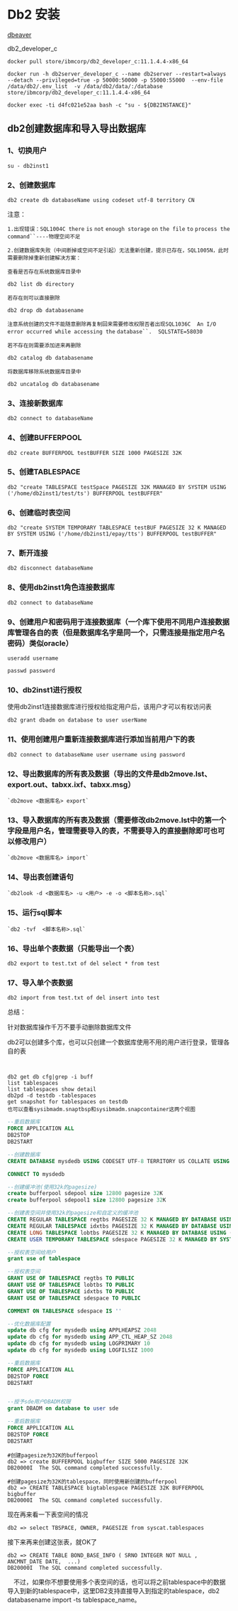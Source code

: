 # Db2 安装

[dbeaver](https://dbeaver.io/download/)

db2_developer_c

```
docker pull store/ibmcorp/db2_developer_c:11.1.4.4-x86_64
```


```
docker run -h db2server_developer_c --name db2server --restart=always  --detach --privileged=true -p 50000:50000 -p 55000:55000  --env-file /data/db2/.env_list  -v /data/db2/data/:/database store/ibmcorp/db2_developer_c:11.1.4.4-x86_64
```


```
docker exec -ti d4fc021e52aa bash -c "su - ${DB2INSTANCE}"
```



## db2创建数据库和导入导出数据库

### 1、切换用户

```shell
su - db2inst1

```
### 2、创建数据库

```shell
db2 create db databaseName using codeset utf-8 territory CN
```

注意：

`1.出现错误：SQL1004C there` `is` `not` `enough storage` `on` `the file` `to` `process the command``----物理空间不足`

`2.创建数据库失败（中间断掉或空间不足引起）无法重新创建，提示已存在，SQL1005N，此时需要删除掉重新创建解决方案：`

`查看是否存在系统数据库目录中`

```
db2 list db directory
```

`若存在则可以直接删除`
```
db2 drop db databasename
```
`注意系统创建的文件不能随意删除再复制回来需要修改权限否者出现SQL1036C  An I/O error occurred while accessing the` `database``.  SQLSTATE=58030`

`若不存在则需要添加进来再删除`
```
db2 catalog db databasename
```
`将数据库移除系统数据库目录中`
```
db2 uncatalog db databasename
```
### 3、连接新数据库
```
db2 connect to databaseName
```
### 4、创建BUFFERPOOL
```
db2 create BUFFERPOOL testBUFFER SIZE 1000 PAGESIZE 32K
```
### 5、创建TABLESPACE
```
db2 "create TABLESPACE testSpace PAGESIZE 32K MANAGED BY SYSTEM USING ('/home/db2inst1/test/ts') BUFFERPOOL testBUFFER"
```
### 6、创建临时表空间
```
db2 "create SYSTEM TEMPORARY TABLESPACE testBUF PAGESIZE 32 K MANAGED BY SYSTEM USING ('/home/db2inst1/epay/tts') BUFFERPOOL testBUFFER"
```
### 7、断开连接
```
db2 disconnect databaseName
```
### 8、使用db2inst1角色连接数据库
```
db2 connect to databaseName
```
### 9、创建用户和密码用于连接数据库（一个库下使用不同用户连接数据库管理各自的表（但是数据库名字是同一个，只需连接是指定用户名密码）类似oracle）

```
useradd username

passwd password
```

### 10、db2inst1进行授权

使用db2inst1连接数据库进行授权给指定用户后，该用户才可以有权访问表

```
db2 grant dbadm on database to user userName
```
### 11、使用创建用户重新连接数据库进行添加当前用户下的表

```
db2 connect to databaseName user username using password
```

### 12、导出数据库的所有表及数据（导出的文件是db2move.lst、export.out、tabxx.ixf、tabxx.msg）
```
`db2move <数据库名> export`
```
### 13、导入数据库的所有表及数据（需要修改db2move.lst中的第一个字段是用户名，管理需要导入的表，不需要导入的直接删除即可也可以修改用户）
```
`db2move <数据库名> import`
```
### 14、导出表创建语句
```
`db2look -d <数据库名> -u <用户> -e -o <脚本名称>.sql`
```
### 15、运行sql脚本
```
`db2 -tvf  <脚本名称>.sql`
```
### 16、导出单个表数据（只能导出一个表）
```
db2 export to test.txt of del select * from test
```
### 17、导入单个表数据

```
db2 import from test.txt of del insert into test
```
总结：

针对数据库操作千万不要手动删除数据库文件

db2可以创建多个库，也可以只创建一个数据库使用不用的用户进行登录，管理各自的表


```


db2 get db cfg|grep -i buff
list tablespaces
list tablespaces show detail
db2pd -d testdb -tablespaces
get snapshot for tablespaces on testdb
也可以查看sysibmadm.snaptbsp和sysibmadm.snapcontainer这两个视图

```

```sql
--重启数据库
FORCE APPLICATION ALL 
DB2STOP
DB2START 

--创建数据库
CREATE DATABASE mysdedb USING CODESET UTF-8 TERRITORY US COLLATE USING SYSTEM USER TABLESPACE MANAGED BY DATABASE USING (FILE 'd:\DB2\data\mysdedb\sdetbsp' 51200)

CONNECT TO mysdedb 

--创建缓冲池(使用32k的pagesize)
create bufferpool sdepool size 12800 pagesize 32K
create bufferpool sdepool1 size 12800 pagesize 32K

--创建表空间并使用32k的pagesize和自定义的缓冲池
CREATE REGULAR TABLESPACE regtbs PAGESIZE 32 K MANAGED BY DATABASE USING ( FILE 'C:\DB2\NODE0000\mysdedb\regtbs' 2g) bufferpool sdepool
CREATE REGULAR TABLESPACE idxtbs PAGESIZE 32 K MANAGED BY DATABASE USING ( FILE 'C:\DB2\NODE0000\mysdedb\idxtbs' 1g) bufferpool sdepool
CREATE LONG TABLESPACE lobtbs PAGESIZE 32 K MANAGED BY DATABASE USING ( FILE 'C:\DB2\NODE0000\mysdedb\lobtbs' 1g) bufferpool sdepool1
CREATE USER TEMPORARY TABLESPACE sdespace PAGESIZE 32 K MANAGED BY SYSTEM USING ('C:\DB2\NODE0000\mysdedb\sdespace' ) bufferpool sdepool1

--授权表空间给用户
grant use of tablespace 

--授权表空间
GRANT USE OF TABLESPACE regtbs TO PUBLIC  
GRANT USE OF TABLESPACE lobtbs TO PUBLIC 
GRANT USE OF TABLESPACE idxtbs TO PUBLIC  
GRANT USE OF TABLESPACE sdespace TO PUBLIC 

COMMENT ON TABLESPACE sdespace IS '' 

--优化数据库配置
update db cfg for mysdedb using APPLHEAPSZ 2048
update db cfg for mysdedb using APP_CTL_HEAP_SZ 2048
update db cfg for mysdedb using LOGPRIMARY 10
update db cfg for mysdedb using LOGFILSIZ 1000

--重启数据库
FORCE APPLICATION ALL 
DB2STOP FORCE 
DB2START


--授予sde用户DBADM权限
grant DBADM on database to user sde

--重启数据库
FORCE APPLICATION ALL 
DB2STOP FORCE 
DB2START

```

```
#创建pagesize为32K的bufferpool
db2 => create BUFFERPOOL bigbuffer SIZE 5000 PAGESIZE 32K
DB20000I  The SQL command completed successfully.

#创建pagesize为32K的tablespace，同时使用新创建的bufferpool
db2 => CREATE TABLESPACE bigtablespace PAGESIZE 32K BUFFERPOOL bigbuffer
DB20000I  The SQL command completed successfully.

```

现在再来看一下表空间的情况
```
db2 => select TBSPACE, OWNER, PAGESIZE from syscat.tablespaces
```
接下来再来创建这张表，就OK了
```
db2 => CREATE TABLE BOND_BASE_INFO ( SRNO INTEGER NOT NULL , ANCMNT_DATE DATE,  ...)
DB20000I  The SQL command completed successfully.
```
 不过，如果你不想要使用多个表空间的话，也可以将之前tablespace中的数据导入到新的tablespace中，这里DB2支持直接导入到指定的tablespace，db2 databasename import -ts tablespace_name。
